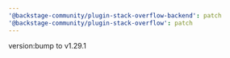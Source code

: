 ```yaml
---
'@backstage-community/plugin-stack-overflow-backend': patch
'@backstage-community/plugin-stack-overflow': patch
---
```


version:bump to v1.29.1
